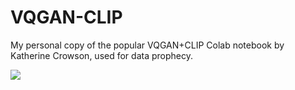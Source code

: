 # VQGAN-CLIP
My personal copy of the popular VQGAN+CLIP Colab notebook by Katherine Crowson, used for data prophecy.

[<img src="https://colab.research.google.com/assets/colab-badge.svg" align="center">](https://colab.research.google.com/drive/13osDYAbDn0d8bq8mhWin0JsyiFEPHCve?usp=sharing)

